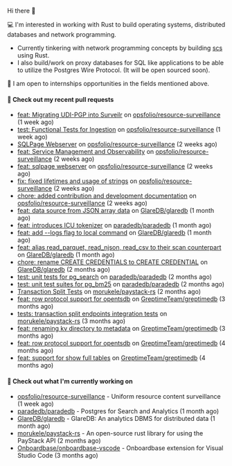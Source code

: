 Hi there 👋 

💻 I'm interested in working with Rust to build operating systems, distributed databases and network programming.
- Currently tinkering with network programming concepts by building [scs](https://github.com/Onboardbase/secure-share) using Rust.
- I also build/work on proxy databases for SQL like applications to be able to utilize the Postgres Wire Protocol. (It will be open sourced soon).

🍺 I am open to internships opportunities in the fields mentioned above.

#### 🔨 Check out my recent pull requests

- [feat: Migrating UDI-PGP into Surveilr](https://github.com/opsfolio/resource-surveillance/pull/96) on [opsfolio/resource-surveillance](https://github.com/opsfolio/resource-surveillance) (1 week ago)
- [test: Functional Tests for Ingestion](https://github.com/opsfolio/resource-surveillance/pull/94) on [opsfolio/resource-surveillance](https://github.com/opsfolio/resource-surveillance) (1 week ago)
- [SQLPage Webserver](https://github.com/opsfolio/resource-surveillance/pull/92) on [opsfolio/resource-surveillance](https://github.com/opsfolio/resource-surveillance) (2 weeks ago)
- [feat: Service Management and Observability](https://github.com/opsfolio/resource-surveillance/pull/89) on [opsfolio/resource-surveillance](https://github.com/opsfolio/resource-surveillance) (2 weeks ago)
- [feat: sqlpage webserver](https://github.com/opsfolio/resource-surveillance/pull/86) on [opsfolio/resource-surveillance](https://github.com/opsfolio/resource-surveillance) (2 weeks ago)
- [fix: fixed lifetimes and usage of strings](https://github.com/opsfolio/resource-surveillance/pull/84) on [opsfolio/resource-surveillance](https://github.com/opsfolio/resource-surveillance) (2 weeks ago)
- [chore: added contribution and development documentation](https://github.com/opsfolio/resource-surveillance/pull/83) on [opsfolio/resource-surveillance](https://github.com/opsfolio/resource-surveillance) (2 weeks ago)
- [feat: data source from JSON array data](https://github.com/GlareDB/glaredb/pull/2306) on [GlareDB/glaredb](https://github.com/GlareDB/glaredb) (1 month ago)
- [feat: introduces ICU tokenizer](https://github.com/paradedb/paradedb/pull/615) on [paradedb/paradedb](https://github.com/paradedb/paradedb) (1 month ago)
- [feat: add --logs flag to local command](https://github.com/GlareDB/glaredb/pull/2187) on [GlareDB/glaredb](https://github.com/GlareDB/glaredb) (1 month ago)
- [feat: alias read_parquet, read_njson, read_csv to their scan counterpart](https://github.com/GlareDB/glaredb/pull/2185) on [GlareDB/glaredb](https://github.com/GlareDB/glaredb) (1 month ago)
- [chore: rename CREATE CREDENTIALS to CREATE CREDENTIAL](https://github.com/GlareDB/glaredb/pull/2180) on [GlareDB/glaredb](https://github.com/GlareDB/glaredb) (2 months ago)
- [test: unit tests for pg_search](https://github.com/paradedb/paradedb/pull/573) on [paradedb/paradedb](https://github.com/paradedb/paradedb) (2 months ago)
- [test: unit test suites for pg_bm25](https://github.com/paradedb/paradedb/pull/468) on [paradedb/paradedb](https://github.com/paradedb/paradedb) (2 months ago)
- [Transaction Split Tests](https://github.com/morukele/paystack-rs/pull/29) on [morukele/paystack-rs](https://github.com/morukele/paystack-rs) (2 months ago)
- [feat: row protocol support for opentsdb](https://github.com/GreptimeTeam/greptimedb/pull/2623) on [GreptimeTeam/greptimedb](https://github.com/GreptimeTeam/greptimedb) (3 months ago)
- [tests: transaction split endpoints integration tests](https://github.com/morukele/paystack-rs/pull/27) on [morukele/paystack-rs](https://github.com/morukele/paystack-rs) (3 months ago)
- [feat: renaming kv directory to metadata](https://github.com/GreptimeTeam/greptimedb/pull/2549) on [GreptimeTeam/greptimedb](https://github.com/GreptimeTeam/greptimedb) (3 months ago)
- [feat: row protocol support for opentsdb](https://github.com/GreptimeTeam/greptimedb/pull/2468) on [GreptimeTeam/greptimedb](https://github.com/GreptimeTeam/greptimedb) (4 months ago)
- [feat: support for show full tables](https://github.com/GreptimeTeam/greptimedb/pull/2410) on [GreptimeTeam/greptimedb](https://github.com/GreptimeTeam/greptimedb) (4 months ago)


#### 👷 Check out what I'm currently working on

- [opsfolio/resource-surveillance](https://github.com/opsfolio/resource-surveillance) - Uniform resource content surveillance (1 week ago)
- [paradedb/paradedb](https://github.com/paradedb/paradedb) - Postgres for Search and Analytics (1 month ago)
- [GlareDB/glaredb](https://github.com/GlareDB/glaredb) - GlareDB: An analytics DBMS for distributed data (1 month ago)
- [morukele/paystack-rs](https://github.com/morukele/paystack-rs) - An open-source rust library for using the PayStack API (2 months ago)
- [Onboardbase/onboardbase-vscode](https://github.com/Onboardbase/onboardbase-vscode) - Onboardbase extension for Visual Studio Code (3 months ago)
